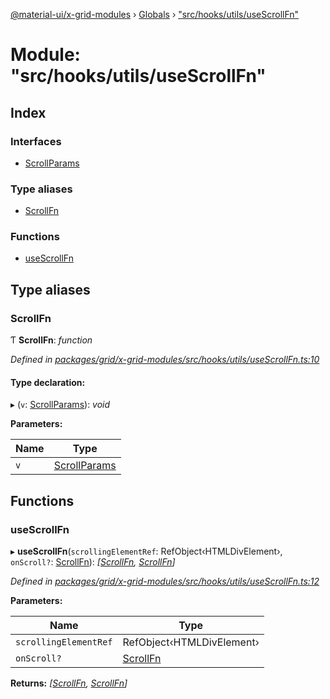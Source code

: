 [@material-ui/x-grid-modules](../README.md) › [Globals](../globals.md) › ["src/hooks/utils/useScrollFn"](_src_hooks_utils_usescrollfn_.md)

# Module: "src/hooks/utils/useScrollFn"

## Index

### Interfaces

- [ScrollParams](../interfaces/_src_hooks_utils_usescrollfn_.scrollparams.md)

### Type aliases

- [ScrollFn](_src_hooks_utils_usescrollfn_.md#scrollfn)

### Functions

- [useScrollFn](_src_hooks_utils_usescrollfn_.md#usescrollfn)

## Type aliases

### ScrollFn

Ƭ **ScrollFn**: _function_

_Defined in [packages/grid/x-grid-modules/src/hooks/utils/useScrollFn.ts:10](https://github.com/mui-org/material-ui-x/blob/a679779/packages/grid/x-grid-modules/src/hooks/utils/useScrollFn.ts#L10)_

#### Type declaration:

▸ (`v`: [ScrollParams](../interfaces/_src_hooks_utils_usescrollfn_.scrollparams.md)): _void_

**Parameters:**

| Name | Type                                                                        |
| ---- | --------------------------------------------------------------------------- |
| `v`  | [ScrollParams](../interfaces/_src_hooks_utils_usescrollfn_.scrollparams.md) |

## Functions

### useScrollFn

▸ **useScrollFn**(`scrollingElementRef`: RefObject‹HTMLDivElement›, `onScroll?`: [ScrollFn](_src_hooks_utils_usescrollfn_.md#scrollfn)): _[[ScrollFn](_src_hooks_utils_usescrollfn_.md#scrollfn), [ScrollFn](_src_hooks_utils_usescrollfn_.md#scrollfn)]_

_Defined in [packages/grid/x-grid-modules/src/hooks/utils/useScrollFn.ts:12](https://github.com/mui-org/material-ui-x/blob/a679779/packages/grid/x-grid-modules/src/hooks/utils/useScrollFn.ts#L12)_

**Parameters:**

| Name                  | Type                                                  |
| --------------------- | ----------------------------------------------------- |
| `scrollingElementRef` | RefObject‹HTMLDivElement›                             |
| `onScroll?`           | [ScrollFn](_src_hooks_utils_usescrollfn_.md#scrollfn) |

**Returns:** _[[ScrollFn](_src_hooks_utils_usescrollfn_.md#scrollfn), [ScrollFn](_src_hooks_utils_usescrollfn_.md#scrollfn)]_
